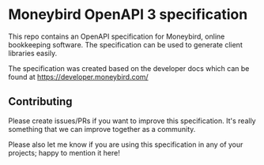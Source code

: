 # Moneybird OpenAPI 3 specification

This repo contains an OpenAPI specification for Moneybird, online bookkeeping software. The specification can be used to generate client libraries easily.

The specification was created based on the developer docs which can be found at https://developer.moneybird.com/

## Contributing

Please create issues/PRs if you want to improve this specification. It's really something that we can improve together as a community.

Please also let me know if you are using this specification in any of your projects; happy to mention it here!
